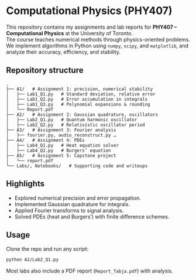 # Computational Physics (PHY407)

This repository contains my assignments and lab reports for **PHY407 – Computational Physics** at the University of Toronto.  
The course teaches numerical methods through physics-oriented problems. We implement algorithms in Python using `numpy`, `scipy`, and `matplotlib`, and analyze their accuracy, efficiency, and stability.

## Repository structure

```
.
├── A1/   # Assignment 1: precision, numerical stability
│   ├── Lab1_Q1.py   # Standard deviation, relative error
│   ├── Lab1_Q2.py   # Error accumulation in integrals
│   ├── Lab1_Q3.py   # Polynomial expansions & rounding
│   └── Report.pdf
├── A2/   # Assignment 2: Gaussian quadrature, oscillators
│   ├── Lab2_Q1.py   # Quantum harmonic oscillator
│   ├── Lab2_Q2.py   # Relativistic oscillator period
├── A3/   # Assignment 3: Fourier analysis
│   ├── fourier.py, audio_reconstruct.py …
├── A4/   # Assignment 4: PDEs
│   ├── Lab4_Q1.py   # Heat equation solver
│   ├── Lab4_Q2.py   # Burgers’ equation
├── A5/   # Assignment 5: Capstone project
│   └── report.pdf
└── Labs/, Notebooks/   # Supporting code and writeups
```

## Highlights
- Explored numerical precision and error propagation.  
- Implemented Gaussian quadrature for integrals.  
- Applied Fourier transforms to signal analysis.  
- Solved PDEs (heat and Burgers’) with finite difference schemes.  

## Usage
Clone the repo and run any script:
```bash
python A2/Lab2_Q1.py
```

Most labs also include a PDF report (`Report_Tabja.pdf`) with analysis.
